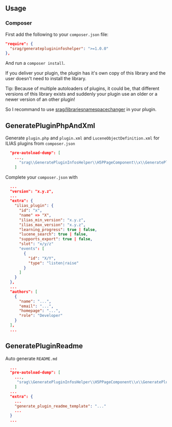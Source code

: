 ## Usage

### Composer

First add the following to your `composer.json` file:

```json
"require": {
  "srag/generateplugininfoshelper": ">=1.0.0"
},
```

And run a `composer install`.

If you deliver your plugin, the plugin has it's own copy of this library and the user doesn't need to install the library.

Tip: Because of multiple autoloaders of plugins, it could be, that different versions of this library exists and suddenly your plugin use an older or a newer version of an other plugin!

So I recommand to use [srag/librariesnamespacechanger](https://packagist.org/packages/srag/librariesnamespacechanger) in your plugin.

## GeneratePluginPhpAndXml

Generate `plugin.php` and `plugin.xml` and `LuceneObjectDefinition.xml` for ILIAS plugins from `composer.json`

```json
  "pre-autoload-dump": [
    ...,
      "srag\\GeneratePluginInfosHelper\\H5PPageComponent\\x\\GeneratePluginPhpAndXml::generatePluginPhpAndXml"
    ]
```

Complete your `composer.json` with

```json
  ...
  "version": "x.y.z",
  ...
  "extra": {
    "ilias_plugin": {
      "id": "x",
      "name" => "X",
      "ilias_min_version": "x.y.z",
      "ilias_max_version": "x.y.z",
      "learning_progress": true | false,
      "lucene_search": true | false,
      "supports_export": true | false,
      "slot": "x/y/z"
      "events": [
        {
          "id": "X/Y",
          "type": "listen|raise"
        }
      ]
    }
  },
  ...
  "authors": [
    {
      "name": "...",
      "email": "...",
      "homepage": "...",
      "role": "Developer"
    }
  ],
  ...
```

## GeneratePluginReadme

Auto generate `README.md`

```json
  ...
  "pre-autoload-dump": [
    ...,
     "srag\\GeneratePluginInfosHelper\\H5PPageComponent\\x\\GeneratePluginReadme::generatePluginReadme"
    ]
  ...
  "extra": {
    ...
    "generate_plugin_readme_template": "..."
    ...
  }
  ...
```

